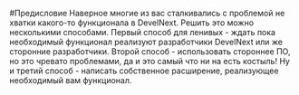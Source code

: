 #Предисловие
Наверное многие из вас сталкивались с проблемой не хватки какого-то функционала в DevelNext. Решить это можно несколькими способами. Первый способ для ленивых - ждать пока необходимый функционал реализуют разработчики DevelNext или же  сторонние разработчики. Второй способ - использовать стороннее ПО, но это чревато проблемами, да и это самый что ни на есть костыль! Ну и третий способ - написать собственное расширение, реализующее необходимый вам функционал. 
